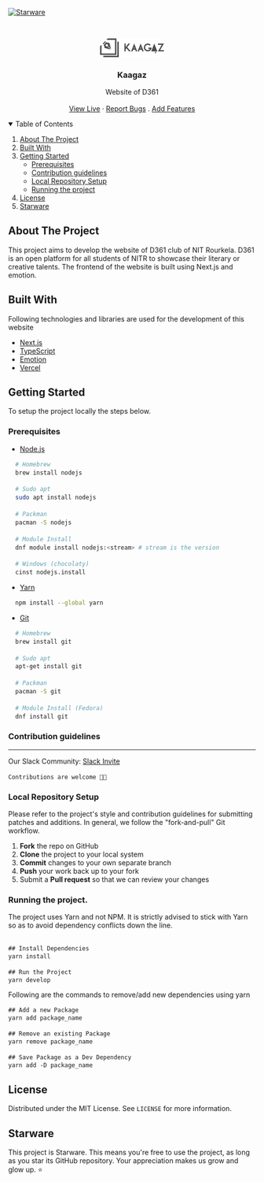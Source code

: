 [![Starware](https://img.shields.io/badge/Starware-⭐-black?labelColor=f9b00d)](https://github.com/zepfietje/starware)

<!-- [![Forks][forks-shield]][forks-url]
[![Stargazers][stars-shield]][stars-url]
[![Issues][issues-shield]][issues-url]
[![MIT License][license-shield]][license-url]  -->

<br />
<p align="center">
  <a href="https://github.com/CIPHERTron/kaagaz.git">
    <img src="public/logo.png" alt="Logo" width="130">
  </a>

  <h3 align="center">Kaagaz</h3>

  <p align="center">
    Website of D361
    <br />
    <br />
    <a href="https://kaagaz.org.in/">View Live</a>
    ·
    <a href="#">Report Bugs</a>
    .
    <a href="#">Add Features</a>
  </p>
</p>

<!-- TABLE OF CONTENTS -->
<details open="open">
  <summary>Table of Contents</summary>
  <ol>
    <li>
      <a href="#about-the-project">About The Project</a>
        <li><a href="#built-with">Built With</a></li>
    </li>
    <li>
      <a href="#getting-started">Getting Started</a>
      <ul>
        <li><a href="#prerequisites">Prerequisites</a></li>
        <li><a href="#contribution-guidelines">Contribution guidelines</a></li>
        <li><a href="#local-repository-setup">Local Repository Setup</a></li>
        <li><a href="#running-the-project">Running the project</a></li>
      </ul>
    </li>
    <li><a href="#license">License</a></li>
    <li><a href="#starware">Starware</a></li>
  </ol>
</details>

## About The Project

This project aims to develop the website of D361 club of NIT Rourkela. D361 is an open platform for all students of NITR to showcase their literary or creative talents. The frontend of the website is built using Next.js and emotion.

## Built With

Following technologies and libraries are used for the development of this website

- [Next.js](https://nextjs.org/docs) 
- [TypeScript](https://www.typescriptlang.org/docs/)
- [Emotion](https://emotion.sh/docs/introduction)
- [Vercel](https://vercel.com/docs/concepts)

## Getting Started

To setup the project locally the steps below.

### Prerequisites

- [Node.js](https://nodejs.org/en/download/)

```sh
  # Homebrew
  brew install nodejs

  # Sudo apt
  sudo apt install nodejs

  # Packman
  pacman -S nodejs

  # Module Install
  dnf module install nodejs:<stream> # stream is the version

  # Windows (chocolaty)
  cinst nodejs.install

```

- [Yarn](https://classic.yarnpkg.com/en/docs/install/)

```sh
  npm install --global yarn
```

- [Git](https://git-scm.com/downloads)

```sh
  # Homebrew
  brew install git

  # Sudo apt
  apt-get install git

  # Packman
  pacman -S git

  # Module Install (Fedora)
  dnf install git

```

### Contribution guidelines

---

Our Slack Community: [Slack Invite](http://bit.ly/NITRDevs) <br>

`Contributions are welcome 🎉🎉`

### Local Repository Setup

Please refer to the project's style and contribution guidelines for submitting patches and additions. In general, we follow the "fork-and-pull" Git workflow.

1.  **Fork** the repo on GitHub
2.  **Clone** the project to your local system
3.  **Commit** changes to your own separate branch
4.  **Push** your work back up to your fork
5.  Submit a **Pull request** so that we can review your changes

### Running the project.

The project uses Yarn and not NPM. It is strictly advised to stick with Yarn so as to avoid dependency conflicts down the line.

```

## Install Dependencies
yarn install

## Run the Project
yarn develop

```

Following are the commands to remove/add new dependencies using yarn

```
## Add a new Package
yarn add package_name

## Remove an existing Package
yarn remove package_name

## Save Package as a Dev Dependency
yarn add -D package_name
```

## License

Distributed under the MIT License. See `LICENSE` for more information.

## Starware

This project is Starware.
This means you're free to use the project, as long as you star its GitHub repository.
Your appreciation makes us grow and glow up. ⭐
